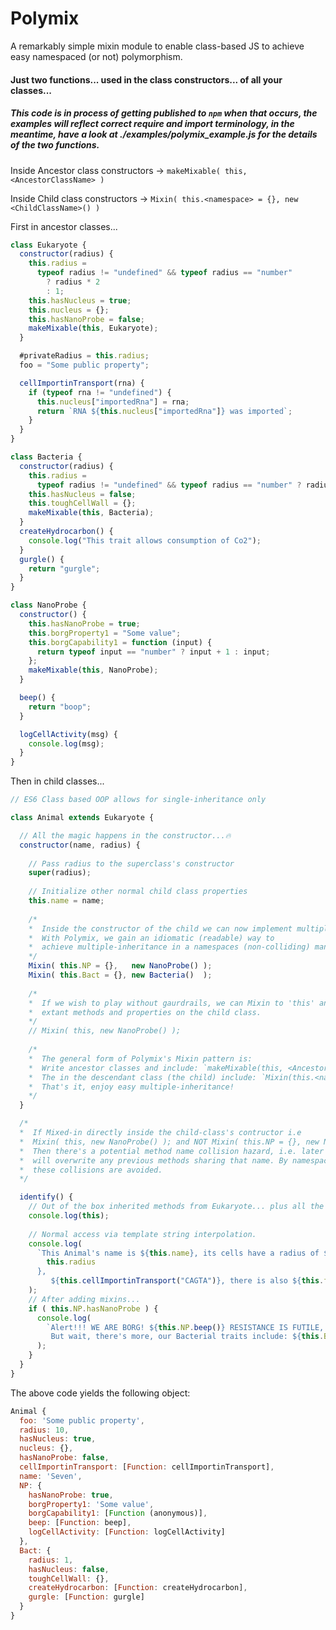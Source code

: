 # Polymix
A remarkably simple mixin module to enable class-based JS to achieve easy namespaced (or not) polymorphism.  

#### Just two functions... used in the class constructors... of all your classes...  
  
##### This code is in process of getting published to `npm` when that occurs, the examples will reflect correct require and import terminology, in the meantime, have a look at ./examples/polymix_example.js for the details of the two functions.

Inside Ancestor class constructors ->  `makeMixable( this, <AncestorClassName> )`  

Inside Child class constructors    ->  `Mixin( this.<namespace> = {}, new <ChildClassName>() )`  



First in ancestor classes...  

```javascript
class Eukaryote {
  constructor(radius) {
    this.radius =
      typeof radius != "undefined" && typeof radius == "number"
        ? radius * 2
        : 1;
    this.hasNucleus = true;
    this.nucleus = {};
    this.hasNanoProbe = false;
    makeMixable(this, Eukaryote);
  }

  #privateRadius = this.radius;
  foo = "Some public property";

  cellImportinTransport(rna) {
    if (typeof rna != "undefined") {
      this.nucleus["importedRna"] = rna;
      return `RNA ${this.nucleus["importedRna"]} was imported`;
    }
  }
}

class Bacteria {
  constructor(radius) {
    this.radius =
      typeof radius != "undefined" && typeof radius == "number" ? radius : 1;
    this.hasNucleus = false;
    this.toughCellWall = {};
    makeMixable(this, Bacteria);
  }
  createHydrocarbon() {
    console.log("This trait allows consumption of Co2");
  }
  gurgle() {
    return "gurgle";
  }
}

class NanoProbe {
  constructor() {
    this.hasNanoProbe = true;
    this.borgProperty1 = "Some value";
    this.borgCapability1 = function (input) {
      return typeof input == "number" ? input + 1 : input;
    };
    makeMixable(this, NanoProbe);
  }

  beep() {
    return "boop";
  }

  logCellActivity(msg) {
    console.log(msg);
  }
}
```


Then in child classes...  

```javascript
// ES6 Class based OOP allows for single-inheritance only  

class Animal extends Eukaryote {  

  // All the magic happens in the constructor...🔥
  constructor(name, radius) {  
  
    // Pass radius to the superclass's constructor
    super(radius);  
    
    // Initialize other normal child class properties
    this.name = name;
    
    /* 
    *  Inside the constructor of the child we can now implement multiple-inheritance.
    *  With Polymix, we gain an idiomatic (readable) way to
    *  achieve multiple-inheritance in a namespaces (non-colliding) manner.
    */
    Mixin( this.NP = {},   new NanoProbe() );
    Mixin( this.Bact = {}, new Bacteria()  );
    
    /* 
    *  If we wish to play without gaurdrails, we can Mixin to 'this' and risk overwriting
    *  extant methods and properties on the child class.
    */
    // Mixin( this, new NanoProbe() );
    
    /*
    *  The general form of Polymix's Mixin pattern is:
    *  Write ancestor classes and include: `makeMixable(this, <AncestorClassName>)` inside the ancestor class's constructor.
    *  The in the descendant class (the child) include: `Mixin(this.<namespace> = {}, new <ChildClassName>() )` in the child class's constructor.
    *  That's it, enjoy easy multiple-inheritance!
    */
  }

  /* 
  *  If Mixed-in directly inside the child-class's contructor i.e
  *  Mixin( this, new NanoProbe() ); and NOT Mixin( this.NP = {}, new NanoProbe() );
  *  Then there's a potential method name collision hazard, i.e. later methods of the same name
  *  will overwrite any previous methods sharing that name. By namespacing into a subobject during Mixin
  *  these collisions are avoided.
  */

  identify() {
    // Out of the box inherited methods from Eukaryote... plus all the other classes we pulled in 🔥
    console.log(this);
    
    // Normal access via template string interpolation.
    console.log(
      `This Animal's name is ${this.name}, its cells have a radius of ${
        this.radius
      },
         ${this.cellImportinTransport("CAGTA")}, there is also ${this.foo}`
    );
    // After adding mixins...
    if ( this.NP.hasNanoProbe ) {
      console.log(
        `Alert!!! WE ARE BORG! ${this.NP.beep()} RESISTANCE IS FUTILE, YOU WILL BE ASSIMILATED!
         But wait, there's more, our Bacterial traits include: ${this.Bact.gurgle()}`
      );
    }
  }
}
```  
  
The above code yields the following object:  
  
```javascript
Animal {
  foo: 'Some public property',
  radius: 10,
  hasNucleus: true,
  nucleus: {},
  hasNanoProbe: false,
  cellImportinTransport: [Function: cellImportinTransport],
  name: 'Seven',
  NP: {
    hasNanoProbe: true,
    borgProperty1: 'Some value',
    borgCapability1: [Function (anonymous)],
    beep: [Function: beep],
    logCellActivity: [Function: logCellActivity]
  },
  Bact: {
    radius: 1,
    hasNucleus: false,
    toughCellWall: {},
    createHydrocarbon: [Function: createHydrocarbon],
    gurgle: [Function: gurgle]
  }
}
```  
